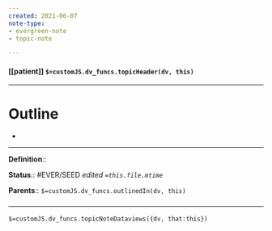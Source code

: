 ```yaml
---
created: 2021-06-07
note-type: 
- evergreen-note
- topic-note

---
```


#### [[patient]] `$=customJS.dv_funcs.topicHeader(dv, this)`



---
# Outline
- 

---

**Definition**::

**Status**::  #EVER/SEED
*edited `=this.file.mtime`*

**Parents**:: 
`$=customJS.dv_funcs.outlinedIn(dv, this)`
	


### <hr class="dataviews"/>
`$=customJS.dv_funcs.topicNoteDataviews({dv, that:this})`